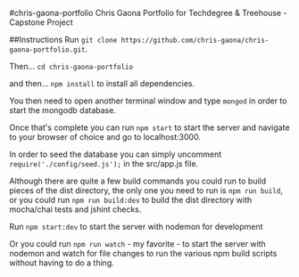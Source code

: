 #chris-gaona-portfolio
Chris Gaona Portfolio for Techdegree & Treehouse - Capstone Project

##Instructions
Run `git clone https://github.com/chris-gaona/chris-gaona-portfolio.git`.

Then...
`cd chris-gaona-portfolio`

and then...
`npm install` to install all dependencies.

You then need to open another terminal window and type `mongod` in order to start the mongodb database. 

Once that's complete you can run `npm start` to start the server and navigate to your browser of choice and go to localhost:3000.

In order to seed the database you can simply uncomment `require('./config/seed.js');` in the src/app.js file.

Although there are quite a few build commands you could run to build pieces of the dist directory, the only one you need to run is `npm run build`, or you could run `npm run build:dev` to build the dist directory with mocha/chai tests and jshint checks.

Run `npm start:dev` to start the server with nodemon for development

Or you could run `npm run watch` - my favorite - to start the server with nodemon and watch for file changes to run the various npm build scripts without having to do a thing.
